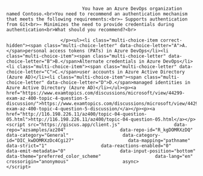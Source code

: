 <p class="card-text">
							
								You have an Azure DevOps organization named Contoso.<br>You need to recommend an authentication mechanism that meets the following requirements:<br>✑ Supports authentication from Git<br>✑ Minimizes the need to provide credentials during authentication<br>What should you recommend?<br>
							
						</p><ul><li class="multi-choice-item correct-hidden"><span class="multi-choice-letter" data-choice-letter="A">A.</span>personal access tokens (PATs) in Azure DevOps</li><li class="multi-choice-item"><span class="multi-choice-letter" data-choice-letter="B">B.</span>Alternate credentials in Azure DevOps</li><li class="multi-choice-item"><span class="multi-choice-letter" data-choice-letter="C">C.</span>user accounts in Azure Active Directory (Azure AD)</li><li class="multi-choice-item"><span class="multi-choice-letter" data-choice-letter="D">D.</span>managed identities in Azure Active Directory (Azure AD)</li></ul><p><a href="https://www.examtopics.com/discussions/microsoft/view/44299-exam-az-400-topic-4-question-5-discussion/">https://www.examtopics.com/discussions/microsoft/view/44299-exam-az-400-topic-4-question-5-discussion/</a></p><p><a href="http://116.198.226.11/az400/topic-04-question-05.html">http://116.198.226.11/az400/topic-04-question-05.html</a></p><script src="https://giscus.app/client.js"                    data-repo="azsamples/az204"                    data-repo-id="R_kgDOMRXzDQ"                    data-category="General"                    data-category-id="DIC_kwDOMRXzDc4Cgi27"                    data-mapping="pathname"                    data-strict="1"                    data-reactions-enabled="0"                    data-emit-metadata="0"                    data-input-position="bottom"                    data-theme="preferred_color_scheme"                    data-lang="en"                    crossorigin="anonymous"                    async>                    </script>